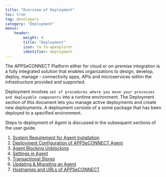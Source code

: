 ```yaml
---
title: "Overview of Deployment"
toc: true
tag: developers
category: "Deployment"
menus: 
    header:
        weight: 9
        title: "Deployment"
        icon: fa fa-wpexplorer
        identifier: deployment               
---
```


The APPSeCONNECT Platform either for cloud or on-premise integration is a fully integrated solution that enables 
organizations to design, develop, deploy, manage - connectivity apps, APIs and microservices within 
the infrastructure provided and supported.

Deployment involves `set of procedures where you move your processes and deployable components` 
into a runtime environment. The Deployment section of this document lets you manage active deployments 
and create new deployments. A deployment consists of a some package that has been deployed to a specified environment.

Steps to deployment of Agent is discussed in the subsequent sections of the user guide.

1. [System Requirement for Agent Installation](/deployment/gettingstarted-with-deployment/#system-requirement-for-agent-installation)
2. [Deployment Configuration of APPSeCONNECT Agent](/deployment/Deployment-Configuration/)
3. [Agent Blocking Unblocking](/deployment/Agent-Blocking-and-Unblocking/)
4. [Settings in Agent](/deployment/settings/)
5. [Transactional Stores](/deployment/Overview-of-Plugin/)
6. [Updating & Migrating an Agent](/deployment/upgradation-and-migration/)
7. [Hostnames and URLs of APPSeCONNECT](https://community.appseconnect.com/hostnames-and-urls-for-appseconnect/)

